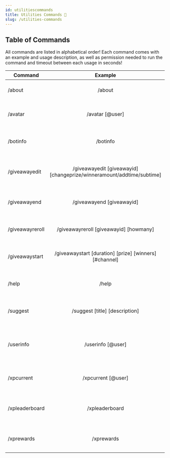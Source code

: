 ```yaml
---
id: utilitiescommands
title: Utilities Commands 🛄
slug: /utilities-commands
---
```


## Table of Commands

All commands are listed in alphabetical order! Each command comes with an example and usage description, as well as permission needed to run the command and timeout between each usage in seconds!

| Command        |    Example    |  Usage  |  Permission  |  Timeout  |
| -------------  | :-----------: | -----  |  ----------  |  -------  |
| /about        | /about | Information about Elite Bot! | N/A | N/A |
| /avatar        | /avatar [@user] | What user's avatar should be returned? | N/A | N/A |
| /botinfo        | /botinfo | Return information about Elite Bot! | N/A | N/A |
| /giveawayedit        | /giveawayedit [giveawayid] [changeprize/winneramount/addtime/subtime] | Edit the prize of a giveaway now within your guild. | Manage Events | N/A |
| /giveawayend        | /giveawayend [giveawayid] | End a giveaway now within your guild. | Manage Events | N/A |
| /giveawayreroll        | /giveawayreroll [giveawayid] [howmany] | Re-roll a giveaway within your guild. | Manage Events | N/A |
| /giveawaystart        | /giveawaystart [duration] [prize] [winners] [#channel] | Start a new giveaway for your guild. | Manage Events | N/A |
| /help        | /help | Get information about my commands! | N/A | N/A |
| /suggest        | /suggest [title] [description] | Suggest something within this guild. | N/A | N/A |
| /userinfo        | /userinfo [@user] | Return information about a user's Discord account! | N/A | N/A |
| /xpcurrent        | /xpcurrent [@user] | Check the XP of any user in the guild. | N/A | N/A |
| /xpleaderboard        | /xpleaderboard | Check the XP leaderboard of this guild. | N/A | N/A |
| /xprewards        | /xprewards | Display the role rewards for this guild. | N/A | N/A |
